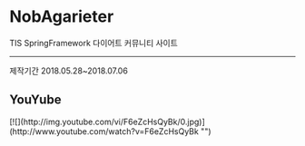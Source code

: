 # NobAgarieter
TIS   SpringFramework 다이어트 커뮤니티 사이트
<hr>
<p>제작기간 2018.05.28~2018.07.06</p>
<h2>YouYube</h2>
[![](http://img.youtube.com/vi/F6eZcHsQyBk/0.jpg)](http://www.youtube.com/watch?v=F6eZcHsQyBk "")
